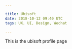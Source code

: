 ```yaml
---

title: Ubisoft
date: 2018-10-12 09:40 UTC
tags: UX, UI, Design, Wechat

---
```


<div>This is the ubisoft profile page</div>

